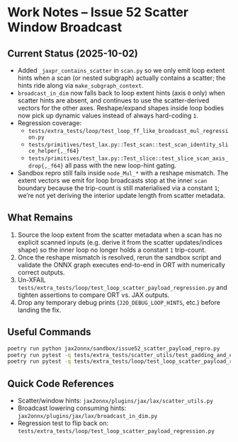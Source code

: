# Work Notes – Issue 52 Scatter Window Broadcast 

## Current Status (2025-10-02)

- Added `_jaxpr_contains_scatter` in `scan.py` so we only emit loop extent hints when a scan (or nested subgraph) actually contains a scatter; the hints ride along via `make_subgraph_context`.
- `broadcast_in_dim` now falls back to loop extent hints (axis `0` only) when scatter hints are absent, and continues to use the scatter-derived vectors for the other axes. Reshape/expand shapes inside loop bodies now pick up dynamic values instead of always hard-coding `1`.
- Regression coverage:
  - `tests/extra_tests/loop/test_loop_ff_like_broadcast_mul_regression.py`
  - `tests/primitives/test_lax.py::Test_scan::test_scan_identity_slice_helper{,_f64}`
  - `tests/primitives/test_lax.py::Test_slice::test_slice_scan_axis_drop{,_f64}`
  all pass with the new loop-hint gating.
- Sandbox repro still fails inside `node_Mul_*` with a reshape mismatch. The extent vectors we emit for loop broadcasts stop at the inner `scan` boundary because the trip-count is still materialised via a constant `1`; we’re not yet deriving the interior update length from scatter metadata.

## What Remains

1. Source the loop extent from the scatter metadata when a scan has no explicit scanned inputs (e.g. derive it from the scatter updates/indices shape) so the inner loop no longer holds a constant `1` trip-count.
2. Once the reshape mismatch is resolved, rerun the sandbox script and validate the ONNX graph executes end-to-end in ORT with numerically correct outputs.
3. Un-XFAIL `tests/extra_tests/loop/test_loop_scatter_payload_regression.py` and tighten assertions to compare ORT vs. JAX outputs.
4. Drop any temporary debug prints (`J2O_DEBUG_LOOP_HINTS`, etc.) before landing the fix.

## Useful Commands

```bash
poetry run python jax2onnx/sandbox/issue52_scatter_payload_repro.py
poetry run pytest -q tests/extra_tests/scatter_utils/test_padding_and_expected_shape.py
poetry run pytest -q tests/extra_tests/loop/test_loop_scatter_payload_regression.py
```

## Quick Code References

- Scatter/window hints: `jax2onnx/plugins/jax/lax/scatter_utils.py`
- Broadcast lowering consuming hints: `jax2onnx/plugins/jax/lax/broadcast_in_dim.py`
- Regression test to flip back on: `tests/extra_tests/loop/test_loop_scatter_payload_regression.py`
